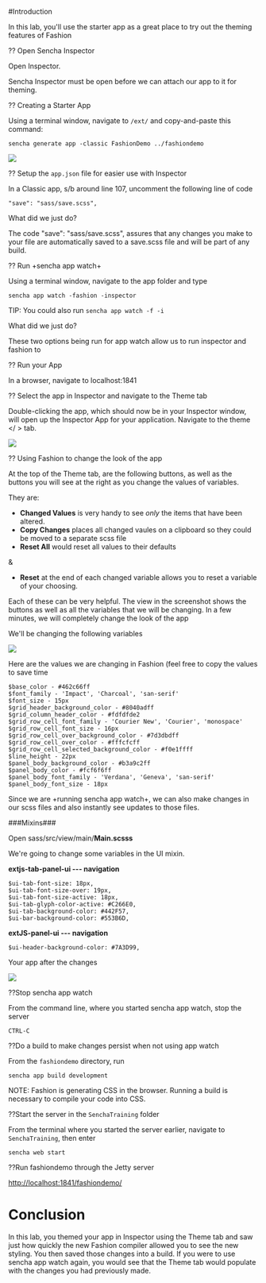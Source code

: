 #Introduction

In this lab, you'll use the  starter app as a great place to try out the theming features of Fashion

?? Open Sencha Inspector

Open Inspector.

Sencha Inspector must be open before we can attach our app to it for theming. 

?? Creating a Starter App

Using a terminal window, navigate to `/ext/` and copy-and-paste this command:

    sencha generate app -classic FashionDemo ../fashiondemo

<img src="resources/images/inspector/starter.jpg"/>

?? Setup the `app.json` file for easier use with Inspector

In a Classic app, s/b around line 107, uncomment the following line of code
    
    "save": "sass/save.scss",
    
What did we just do?

The code "save": "sass/save.scss", assures that any changes you make to your file are automatically saved to 
a save.scss file and will be part of any build.

?? Run +sencha app watch+

Using a terminal window, navigate to the app folder and type

    sencha app watch -fashion -inspector 
    
TIP: You could also run `sencha app watch -f -i`    
    
What did we just do?

These two options being run for app watch allow us to run inspector and fashion to  

?? Run your App

In a browser, navigate to localhost:1841

?? Select the app in Inspector and navigate to the Theme tab

Double-clicking the app, which should now be in your Inspector window, will open up the Inspector App for your application. 
Navigate to the theme </ > tab.

<img src="resources/images/inspector/inspectorapp.jpg"/>

?? Using Fashion to change the look of the app 

At the top of the Theme tab, are the following buttons, as well as the buttons you will see at the right
as you change the values of variables.

They are:

* **Changed Values** is very handy to see *only* the items that have been altered.
* **Copy Changes** places all changed vaules on a clipboard so they could be moved to a separate scss file
* **Reset All** would reset all values to their defaults 

& 

* **Reset** at the end of each changed variable allows you to reset a variable of your choosing.

Each of these can be very helpful. The view in the screenshot shows the buttons as well as all the variables 
that we will be changing. In a few minutes, we will completely change the look of the app

We'll be changing the following variables

<img src="resources/images/inspector/variablesettings.jpg"/>

Here are the values we are changing in Fashion (feel free to copy the values to save time

    $base_color - #462c66ff
    $font_family - 'Impact', 'Charcoal', 'san-serif'
    $font_size - 15px
    $grid_header_background_color - #8040adff
    $grid_column_header_color - #fdfdfde2
    $grid_row_cell_font_family - 'Courier New', 'Courier', 'monospace'
    $grid_row_cell_font_size - 16px
    $grid_row_cell_over_background_color - #7d3dbdff
    $grid_row_cell_over_color - #fffcfcff
    $grid_row_cell_selected_background_color - #f0e1ffff
    $line_height - 22px
    $panel_body_background_color - #b3a9c2ff 
    $panel_body_color - #fcf6f6ff
    $panel_body_font_family - 'Verdana', 'Geneva', 'san-serif'
    $panel_body_font_size - 18px
    
Since we are +running sencha app watch+, we can also make changes in our scss files and also instantly see
updates to those files.

###Mixins###

Open sass/src/view/main/**Main.scsss**

We're going to change some variables in the UI mixin.

**extjs-tab-panel-ui --- navigation**

    $ui-tab-font-size: 18px,
    $ui-tab-font-size-over: 19px,
    $ui-tab-font-size-active: 18px,
    $ui-tab-glyph-color-active: #C266E0,
    $ui-tab-background-color: #442F57,
    $ui-bar-background-color: #553B6D,

**extJS-panel-ui --- navigation**
 
    $ui-header-background-color: #7A3D99,
    
Your app after the changes

<img src="resources/images/inspector/fashioned.jpg"/>

??Stop sencha app watch

From the command line, where you started sencha app watch, stop the server 

    CTRL-C

??Do a build to make changes persist when not using app watch

From the `fashiondemo` directory, run

    sencha app build development
    
NOTE: Fashion is generating CSS in the browser. Running a build is necessary to compile your code into CSS. 

??Start the server in the `SenchaTraining` folder

From the terminal where you started the server earlier, navigate to `SenchaTraining`, then enter

    sencha web start

??Run fashiondemo through the Jetty server

 <a href="http://localhost:1841/fashiondemo/" target="_blank">http://localhost:1841/fashiondemo/</a>

# Conclusion

In this lab, you themed your app in Inspector using the Theme tab and saw just how quickly the new Fashion compiler allowed
you to see the new styling. You then saved those changes into a build. If you were to use sencha app watch again, you would see 
that the Theme tab would populate with the changes you had previously made. 